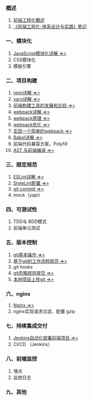 ### 概述
1. [前端工程化概述](./IntegratedSolution.md)
2. [《前端工程化-体系设计与实践》笔记](./StudyNotes.md)

### 一、模块化
1. [JavaScript模块化详解 =>>](./JavaScriptModules.md)
2. CSS模块化
3. 模板引擎

### 二、项目构建
1. [npm详解 =>>](./NpmDetail.md)
2. [yarn详解 =>>](./Yarn.md)
3. [前端构建工具的发展和比较 =>>](./BuildTools.md)
4. [webpack详解 =>>](./WebpackDetail.md)
5. [webpack原理 =>>](./WebpackPrinciple.md)
6. [webpack优化 =>>](./WebpackOptimization.md)
7. [实现一个简单的webpack =>>](./SimpleWebpack.md)
8. [Babel详解 =>>](./Babel.md)
9. 前端代码兼容方案，Polyfill
10. [AST 与前端编译 =>>](./Ast&Compiler.md)

### 三、限定规范
1. [ESLint详解 =>>](./ESLint.md)
2. [StyleLint配置 =>>](./StyleLint.md)
3. [git commit =>>](./GitCommit.md)
4. mock（yapi）

### 四、可测试性
1. TDD与 BDD模式
2. 前端单元测试

### 五、版本控制
1. [git基本操作 =>>](./GitCheatSheet.md)
2. [基于git的工作流程规范 =>>](./GitWorkflow.md)
3. git hooks
4. [git忽略规则提交 =>>](./Gitignore.md)
5. [本地项目上传git =>>](./GitLocalProject.md)

### 六、nginx
1. [Nginx =>>](./Nginx.md)
2. nginx实现请求过滤、配置 gzip

### 七、持续集成交付
1. [Jenkins自动化部署前端项目 =>>](./Jenkins.md)
2. CI/CD （Jenkins）

### 八、前端监控
1. 埋点
2. 监控日志

### 九、其他

